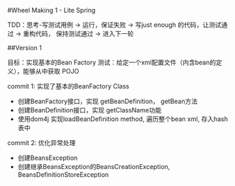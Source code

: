 #Wheel Making 1 - Lite Spring

TDD：思考-写测试用例 -> 运行，保证失败 -> 写just enough 的代码，让测试通过 -> 重构代码， 保持测试通过 -> 进入下一轮

##Version 1

目标：实现基本的Bean Factory
测试：给定一个xml配置文件（内含bean的定义），能够从中获取 POJO

commit 1: 实现了基本的BeanFactory Class

 - 创建BeanFactory接口，实现 getBeanDefinition， getBean方法
 - 创建BeanDefinition接口，实现 getClassName功能
 - 使用dom4j 实现loadBeanDefinition method, 遍历整个bean xml, 存入hash表中
 
 commit 2: 优化异常处理
 
 - 创建BeansException
 - 创建继承BeansException的BeansCreationException, BeansDefinitionStoreException


